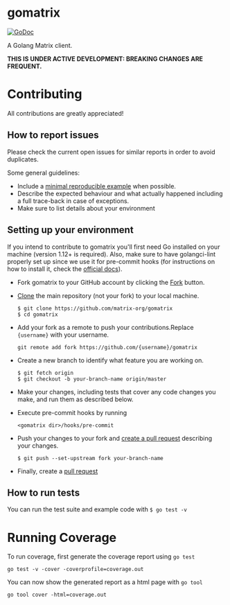 # gomatrix
[![GoDoc](https://godoc.org/github.com/matrix-org/gomatrix?status.svg)](https://godoc.org/github.com/matrix-org/gomatrix)

A Golang Matrix client.

**THIS IS UNDER ACTIVE DEVELOPMENT: BREAKING CHANGES ARE FREQUENT.**

# Contributing

All contributions are greatly appreciated!

## How to report issues

Please check the current open issues for similar reports
in order to avoid duplicates.

Some general guidelines:

-   Include a [minimal reproducible example](https://stackoverflow.com/help/minimal-reproducible-example) when possible.
-   Describe the expected behaviour and what actually happened
    including a full trace-back in case of exceptions.
-   Make sure to list details about your environment

## Setting up your environment

If you intend to contribute to gomatrix you'll first need Go installed on your machine (version 1.12+ is required). Also, make sure to have golangci-lint properly set up since we use it for pre-commit hooks (for instructions on how to install it, check the [official docs](https://golangci-lint.run/usage/install/#local-installation)).

-   Fork gomatrix to your GitHub account by clicking the [Fork](https://github.com/matrix-org/gomatrix/fork) button.
-   [Clone](https://help.github.com/en/articles/fork-a-repo#step-2-create-a-local-clone-of-your-fork) the main repository (not your fork) to your local machine.

        
        $ git clone https://github.com/matrix-org/gomatrix
        $ cd gomatrix
        

-   Add your fork as a remote to push your contributions.Replace
    ``{username}`` with your username.

        git remote add fork https://github.com/{username}/gomatrix

-   Create a new branch to identify what feature you are working on.

        $ git fetch origin
        $ git checkout -b your-branch-name origin/master
        

-   Make your changes, including tests that cover any code changes you make, and run them as described below.

-   Execute pre-commit hooks by running 

        <gomatrix dir>/hooks/pre-commit

-   Push your changes to your fork and [create a pull request](https://help.github.com/en/articles/creating-a-pull-request) describing your changes.

        $ git push --set-upstream fork your-branch-name

-   Finally, create a [pull request](https://docs.github.com/en/github/collaborating-with-issues-and-pull-requests/about-pull-requests)

## How to run tests

You can run the test suite and example code with `$ go test -v`

# Running Coverage

To run coverage, first generate the coverage report using `go test`

    go test -v -cover -coverprofile=coverage.out

You can now show the generated report as a html page with `go tool`

    go tool cover -html=coverage.out
